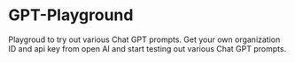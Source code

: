 # GPT-Playground
Playgroud to try out various Chat GPT prompts.
Get your own organization ID and api key from open AI and start testing out various Chat GPT prompts.
